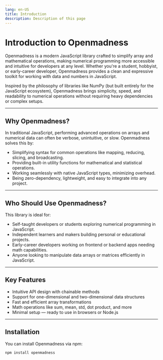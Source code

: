 ```yaml
---
lang: en-US
title: Introduction
description: Description of this page
---
```


# Introduction to Openmadness

Openmadness is a modern JavaScript library crafted to simplify array and mathematical operations, making numerical programming more accessible and intuitive for developers at any level. Whether you're a student, hobbyist, or early-career developer, Openmadness provides a clean and expressive toolkit for working with data and numbers in JavaScript.

Inspired by the philosophy of libraries like NumPy (but built entirely for the JavaScript ecosystem), Openmadness brings simplicity, speed, and readability to numerical operations without requiring heavy dependencies or complex setups.

---

## Why Openmadness?

In traditional JavaScript, performing advanced operations on arrays and numerical data can often be verbose, unintuitive, or slow. Openmadness solves this by:

- Simplifying syntax for common operations like mapping, reducing, slicing, and broadcasting.
- Providing built-in utility functions for mathematical and statistical operations.
- Working seamlessly with native JavaScript types, minimizing overhead.
- Being zero-dependency, lightweight, and easy to integrate into any project.

---

## Who Should Use Openmadness?

This library is ideal for:

- Self-taught developers or students exploring numerical programming in JavaScript.
- Independent learners and makers building personal or educational projects.
- Early-career developers working on frontend or backend apps needing math capabilities.
- Anyone looking to manipulate data arrays or matrices efficiently in JavaScript.

---

## Key Features 

- Intuitive API design with chainable methods  
- Support for one-dimensional and two-dimensional data structures  
- Fast and efficient array transformations  
- Math operations like sum, mean, std, dot product, and more  
- Minimal setup — ready to use in browsers or Node.js  

---

## Installation

You can install Openmadness via npm:

```bash
npm install openmadness
